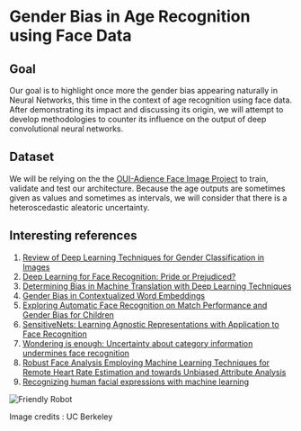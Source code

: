 # Gender Bias in Age Recognition using Face Data

## Goal
Our goal is to highlight once more the gender bias appearing naturally in Neural Networks, this time in the context of age recognition using face data. After demonstrating its impact and discussing its origin, we will attempt to develop methodologies to counter its influence on the output of deep convolutional neural networks.

## Dataset
We will be relying on the the [OUI-Adience Face Image Project](https://talhassner.github.io/home/projects/Adience/Adience-data.html?fbclid=IwAR3oevRX2opUvkx6Iome4SCFYEvYsFoXbUva_uQGgZVafQ__TyEU2LkjyN8) to train, validate and test our architecture.
Because the age outputs are sometimes given as values and sometimes as intervals, we will consider that there is a heteroscedastic aleatoric uncertainty.

## Interesting references
1. [Review of Deep Learning Techniques for Gender Classification in Images](https://link.springer.com/chapter/10.1007/978-981-13-0761-4_102)
1. [Deep Learning for Face Recognition: Pride or Prejudiced?](https://arxiv.org/abs/1904.01219)
1. [Determining Bias in Machine Translation with Deep Learning Techniques](https://upcommons.upc.edu/handle/2117/128025)
1. [Gender Bias in Contextualized Word Embeddings](https://arxiv.org/abs/1904.03310)
1. [Exploring Automatic Face Recognition on Match Performance and Gender Bias for Children](https://ieeexplore.ieee.org/abstract/document/8638319)
1. [SensitiveNets: Learning Agnostic Representations with Application to Face Recognition](https://arxiv.org/abs/1902.00334)
1. [Wondering is enough: Uncertainty about category information undermines face recognition](www.sciencedirect.com/science/article/pii/S0022103118304621)
1. [Robust Face Analysis Employing Machine Learning Techniques for Remote Heart Rate Estimation and towards Unbiased Attribute Analysis](www.datascience-riviera.fr/slides/190130%20-%20ADas_HR.pdf)
1. [Recognizing human facial expressions with machine learning](https://www.thoughtworks.com/insights/blog/recognizing-human-facial-expressions-machine-learning)

![Friendly Robot](https://raw.githubusercontent.com/PixelWeaver/Gender-Bias-in-Facial-Expression-Recognition/master/Berkeley_recognition.png)

Image credits : UC Berkeley
